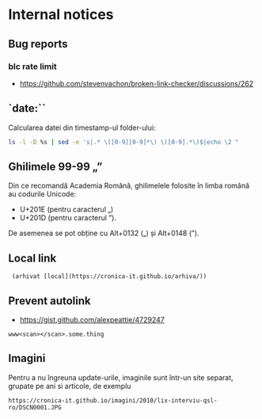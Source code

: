 # Internal notices

## Bug reports

### blc rate limit

- <https://github.com/stevenvachon/broken-link-checker/discussions/262>

## `date:``

Calcularea datei din timestamp-ul folder-ului:

```sh
ls -l -D %s | sed -e 's|.* \([0-9][0-9]*\) \([0-9].*\)$|echo \2 "      date:" $(date -r \1 -u "+%Y-%m-%dT%H:%M:%S")|' | bash | sort
```

## Ghilimele 99-99 „”

Din ce recomandă Academia Română, ghilimelele folosite în limba română au codurile Unicode:

- U+201E (pentru caracterul „)
- U+201D (pentru caracterul ”).

De asemenea se pot obține cu Alt+0132 („) și Alt+0148 (”).

## Local link

```
 (arhivat [local](https://cronica-it.github.io/arhiva/))
```

## Prevent autolink

- https://gist.github.com/alexpeattie/4729247

```
www<scan></scan>.some.thing
```

## Imagini

Pentru a nu îngreuna update-urile, imaginile sunt într-un site separat,
grupate pe ani si articole, de exemplu

```
https://cronica-it.github.io/imagini/2010/lix-interviu-qsl-ro/DSCN0001.JPG
```
